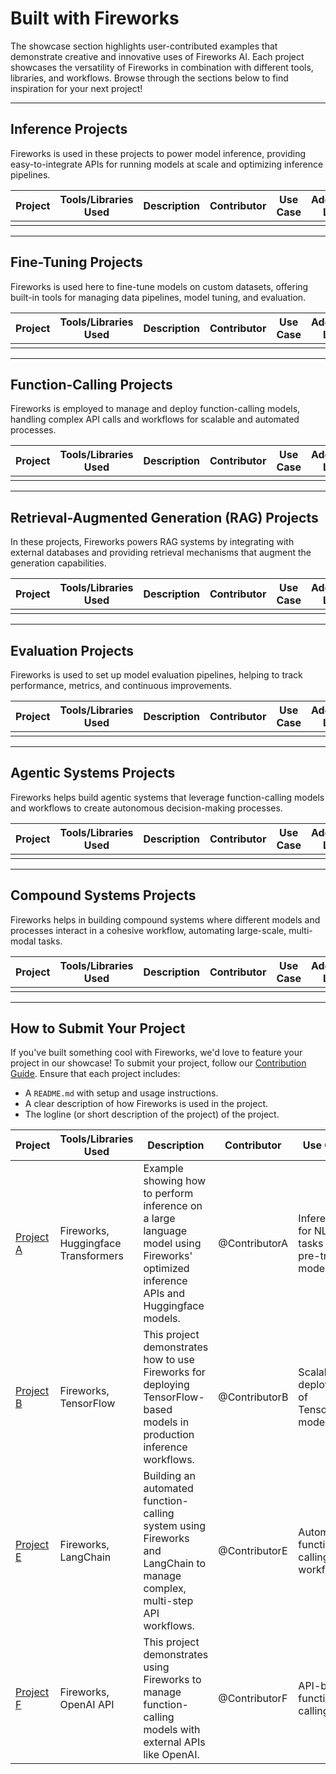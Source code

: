 # Built with Fireworks

The showcase section highlights user-contributed examples that demonstrate creative and innovative uses of Fireworks AI. Each project showcases the versatility of Fireworks in combination with different tools, libraries, and workflows. Browse through the sections below to find inspiration for your next project!

---

## Inference Projects

Fireworks is used in these projects to power model inference, providing easy-to-integrate APIs for running models at scale and optimizing inference pipelines.

| Project | Tools/Libraries Used | Description | Contributor | Use Case | Additional Links |
|---------|----------------------|-------------|-------------|----------|------------------|
|         |                      |             |             |          |                  |

---

## Fine-Tuning Projects

Fireworks is used here to fine-tune models on custom datasets, offering built-in tools for managing data pipelines, model tuning, and evaluation.

| Project | Tools/Libraries Used | Description | Contributor | Use Case | Additional Links |
|---------|----------------------|-------------|-------------|----------|------------------|
|         |                      |             |             |          |                  |

---

## Function-Calling Projects

Fireworks is employed to manage and deploy function-calling models, handling complex API calls and workflows for scalable and automated processes.

| Project | Tools/Libraries Used | Description | Contributor | Use Case | Additional Links |
|---------|----------------------|-------------|-------------|----------|------------------|
|         |                      |             |             |          |                  |

---

## Retrieval-Augmented Generation (RAG) Projects

In these projects, Fireworks powers RAG systems by integrating with external databases and providing retrieval mechanisms that augment the generation capabilities.

| Project | Tools/Libraries Used | Description | Contributor | Use Case | Additional Links |
|---------|----------------------|-------------|-------------|----------|------------------|
|         |                      |             |             |          |                  |

---

## Evaluation Projects

Fireworks is used to set up model evaluation pipelines, helping to track performance, metrics, and continuous improvements.

| Project | Tools/Libraries Used | Description | Contributor | Use Case | Additional Links |
|---------|----------------------|-------------|-------------|----------|------------------|
|         |                      |             |             |          |                  |

---

## Agentic Systems Projects

Fireworks helps build agentic systems that leverage function-calling models and workflows to create autonomous decision-making processes.

| Project | Tools/Libraries Used | Description | Contributor | Use Case | Additional Links |
|---------|----------------------|-------------|-------------|----------|------------------|
|         |                      |             |             |          |                  |

---

## Compound Systems Projects

Fireworks helps in building compound systems where different models and processes interact in a cohesive workflow, automating large-scale, multi-modal tasks.

| Project | Tools/Libraries Used | Description | Contributor | Use Case | Additional Links |
|---------|----------------------|-------------|-------------|----------|------------------|
|         |                      |             |             |          |                  |

---

## How to Submit Your Project

If you've built something cool with Fireworks, we'd love to feature your project in our showcase! To submit your project, follow our [Contribution Guide](../Contribution.md). Ensure that each project includes:
- A `README.md` with setup and usage instructions.
- A clear description of how Fireworks is used in the project.
- The logline (or short description of the project) of the project.

<!-- Contributors: As part of your pull request (PR), you need to write a clear and concise description of your project to be added to this table. Make sure to fill in all relevant fields like tools used, contributor name, and the use case. -->

| Project | Tools/Libraries Used | Description | Contributor | Use Case | Additional Links |
|---------|----------------------|-------------|-------------|----------|------------------|
| [Project A](./project_a/README.md) | Fireworks, Huggingface Transformers | Example showing how to perform inference on a large language model using Fireworks' optimized inference APIs and Huggingface models. | @ContributorA | Inference for NLP tasks using pre-trained models | [GitHub Repo](#) |
| [Project B](./project_b/README.md) | Fireworks, TensorFlow | This project demonstrates how to use Fireworks for deploying TensorFlow-based models in production inference workflows. | @ContributorB | Scalable deployment of TensorFlow models | [GitHub Repo](#) |
| [Project E](./project_e/README.md) | Fireworks, LangChain | Building an automated function-calling system using Fireworks and LangChain to manage complex, multi-step API workflows. | @ContributorE | Automated function-calling workflows | [GitHub Repo](#) |
| [Project F](./project_f/README.md) | Fireworks, OpenAI API | This project demonstrates using Fireworks to manage function-calling models with external APIs like OpenAI. | @ContributorF | API-based function-calling | [GitHub Repo](#) |

<!-- End of project list. Contributors should add their projects above this line. -->